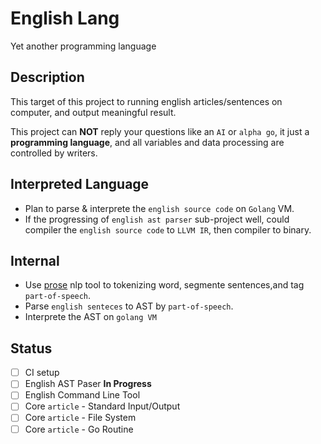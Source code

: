 # English Lang

Yet another programming language

## Description

This target of this project to running english articles/sentences on computer, and output meaningful result.

This project can **NOT** reply your questions like an `AI` or `alpha go`, it just a **programming language**, and all variables and data processing are controlled by writers.  

## Interpreted Language

* Plan to parse & interprete the `english source code` on `Golang` VM.
* If the progressing of `english ast parser` sub-project well, could compiler the `english source code` to `LLVM IR`, then compiler to binary.

## Internal

* Use [prose](https://github.com/jdkato/prose) nlp tool to tokenizing word, segmente sentences,and tag `part-of-speech`.
* Parse `english senteces` to AST by `part-of-speech`.
* Interprete the AST on `golang VM`

## Status

* [ ] CI setup
* [ ] English AST Paser **In Progress**
* [ ] English Command Line Tool
* [ ] Core `article` - Standard Input/Output
* [ ] Core `article` - File System
* [ ] Core `article` - Go Routine
